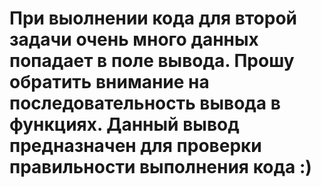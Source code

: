 # При выолнении кода для второй задачи очень много данных попадает в поле вывода. Прошу обратить внимание на последовательность вывода в функциях. Данный вывод предназначен для проверки правильности выполнения кода :)
